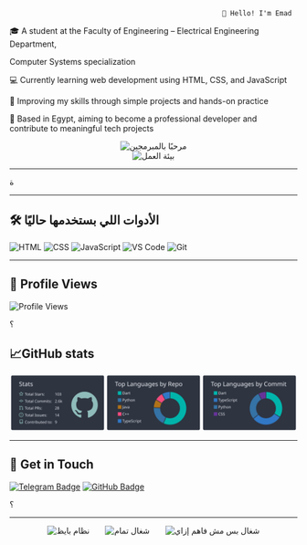                                                         👋 Hello! I'm Emad
                                                        
🎓 A student at the Faculty of Engineering – Electrical Engineering Department, 

   Computer Systems specialization
                    
💻 Currently learning web development using HTML, CSS, and JavaScript

🌱 Improving my skills through simple projects and hands-on practice

📍 Based in Egypt, aiming to become a professional developer and contribute to meaningful tech projects

<div align="center">

<img src="https://github.com/SP-XD/SP-XD/blob/main/images/hellocoders_rounded.gif?raw=true" alt="مرحبًا بالمبرمجين" width="60%"/> <br>
<img src="https://github.com/SP-XD/SP-XD/blob/main/images/dev-working_rounded.gif?raw=true" alt="بيئة العمل" width="40%"/><br>

</div>

---
ة

---

## 🛠️ الأدوات اللي بستخدمها حاليًا

![HTML](https://img.shields.io/badge/HTML5-E34F26?style=flat&logo=html5&logoColor=white)
![CSS](https://img.shields.io/badge/CSS3-1572B6?style=flat&logo=css3&logoColor=white)
![JavaScript](https://img.shields.io/badge/JavaScript-F7DF1E?style=flat&logo=javascript&logoColor=black)
![VS Code](https://img.shields.io/badge/Visual_Studio_Code-0078D4?style=flat&logo=visual%20studio%20code&logoColor=white)
![Git](https://img.shields.io/badge/GIT-E44C30?style=flat&logo=git&logoColor=white)

---


## 👀 Profile Views

![Profile Views](https://komarev.com/ghpvc/?username=emkh07244&style=flat&color=blue&label=VISITORS)

؟


## 📈GitHub stats

<div align="center">
<img src="https://raw.githubusercontent.com/SP-XD/profile-summary-cards/master/profile-summary-card-output/nord_dark/3-stats.svg" width="32.5%">
<img src="https://raw.githubusercontent.com/SP-XD/profile-summary-cards/master/profile-summary-card-output/nord_dark/1-repos-per-language.svg" width="32.5%">
<img src="https://raw.githubusercontent.com/SP-XD/profile-summary-cards/master/profile-summary-card-output/nord_dark/2-most-commit-language.svg" width="32.5%">
</div>

---


## 💬 Get in Touch

[![Telegram Badge](https://img.shields.io/badge/Telegram-2CA5E0?style=flat&logo=telegram&logoColor=white)](https://t.me/+201063185431)
[![GitHub Badge](https://img.shields.io/badge/GitHub-181717?style=flat&logo=github&logoColor=white)](https://github.com/emkh07244)


؟


---

<div align="center">
<img src="https://raw.githubusercontent.com/Tarikul-Islam-Anik/Animated-Fluent-Emojis/master/Emojis/Smilies/Face%20with%20Spiral%20Eyes.png" width="10%" alt="نظام بايظ"/>
&nbsp;&nbsp;&nbsp;&nbsp;&nbsp;
<img src="https://raw.githubusercontent.com/Tarikul-Islam-Anik/Animated-Fluent-Emojis/master/Emojis/Smilies/Relieved%20Face.png" width="10%" alt="شغال تمام"/>
&nbsp;&nbsp;&nbsp;&nbsp;&nbsp;
<img src="https://raw.githubusercontent.com/Tarikul-Islam-Anik/Animated-Fluent-Emojis/master/Emojis/Smilies/Astonished%20Face.png" width="10%" alt="شغال بس مش فاهم إزاي"/>
</div>



